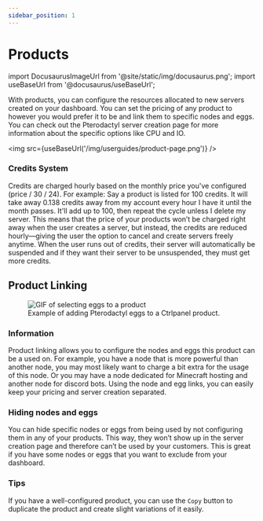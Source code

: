 ```yaml
---
sidebar_position: 1
---
```


# Products

import DocusaurusImageUrl from '@site/static/img/docusaurus.png';
import useBaseUrl from '@docusaurus/useBaseUrl';

With products, you can configure the resources allocated to new servers created on your dashboard. You can set the pricing of any product to however you would prefer it to be and link them to specific nodes and eggs.
You can check out the Pterodactyl server creation page for more information about the specific options like CPU and IO.

<img src={useBaseUrl('/img/userguides/product-page.png')} />

### Credits System
Credits are charged hourly based on the monthly price you've configured (price / 30 / 24). For example: Say a product is listed for 100 credits. It will take away 0.138 credits away from my account every hour I have it until the month passes. It'll add up to 100, then repeat the cycle unless I delete my server.
This means that the price of your products won’t be charged right away when the user creates a server, but instead, the credits are reduced hourly—giving the user the option to cancel and create servers freely anytime.
When the user runs out of credits, their server will automatically be suspended and if they want their server to be unsuspended, they must get more credits.

## Product Linking
<figure>
  <img src={useBaseUrl('/img/userguides/product-linking-example.gif')} alt="GIF of selecting eggs to a product" />
  <figcaption>Example of adding Pterodactyl eggs to a Ctrlpanel product.</figcaption>
</figure>

### Information
Product linking allows you to configure the nodes and eggs this product can be a used on.
For example, you have a node that is more powerful than another node, you may most likely want to charge a bit extra for the usage of this node.
Or you may have a node dedicated for Minecraft hosting and another node for discord bots. Using the node and egg links, you can easily keep your pricing and server creation separated.

### Hiding nodes and eggs
You can hide specific nodes or eggs from being used by not configuring them in any of your products. This way, they won’t show up in the server creation page and therefore can’t be used by your customers. This is great if you have some nodes or eggs that you want to exclude from your dashboard.

### Tips
If you have a well-configured product, you can use the `Copy` button to duplicate the product and create slight variations of it easily.
